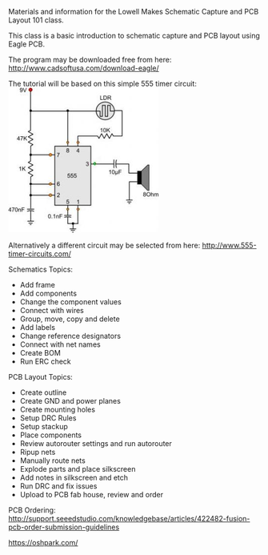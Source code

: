 Materials and information for the Lowell Makes Schematic Capture and PCB Layout 101 class.

This class is a basic introduction to schematic capture and PCB layout using Eagle PCB.

The program may be downloaded free from here:
http://www.cadsoftusa.com/download-eagle/

The tutorial will be based on this simple 555 timer circuit:<br>
<img src="https://raw.githubusercontent.com/boondog/schematic-capture-101/master/555circuits_1237474616.jpg">

Alternatively a different circuit may be selected from here:
http://www.555-timer-circuits.com/

Schematics Topics:
 - Add frame
 - Add components
 - Change the component values
 - Connect with wires
 - Group, move, copy and delete
 - Add labels
 - Change reference designators
 - Connect with net names
 - Create BOM
 - Run ERC check

PCB Layout Topics:
 - Create outline
 - Create GND and power planes
 - Create mounting holes
 - Setup DRC Rules
 - Setup stackup
 - Place components
 - Review autorouter settings and run autorouter
 - Ripup nets
 - Manually route nets
 - Explode parts and place silkscreen
 - Add notes in silkscreen and etch
 - Run DRC and fix issues
 - Upload to PCB fab house, review and order

PCB Ordering:
http://support.seeedstudio.com/knowledgebase/articles/422482-fusion-pcb-order-submission-guidelines

https://oshpark.com/

